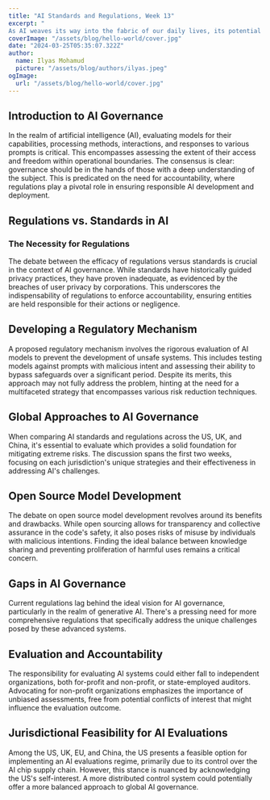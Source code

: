 ```yaml
---
title: "AI Standards and Regulations, Week 13"
excerpt: "
As AI weaves its way into the fabric of our daily lives, its potential to elevate or devastate hangs in the balance. In this post, we're tackling the razor's edge of AI standards and regulations, where the future of our world could be sculpted or shattered by the choices we make today. Let's delve into the pivotal decisions that stand between us and an AI-driven tomorrow."
coverImage: "/assets/blog/hello-world/cover.jpg"
date: "2024-03-25T05:35:07.322Z"
author:
  name: Ilyas Mohamud
  picture: "/assets/blog/authors/ilyas.jpeg"
ogImage:
  url: "/assets/blog/hello-world/cover.jpg"
---
```


## Introduction to AI Governance

In the realm of artificial intelligence (AI), evaluating models for their capabilities, processing methods, interactions, and responses to various prompts is critical. This encompasses assessing the extent of their access and freedom within operational boundaries. The consensus is clear: governance should be in the hands of those with a deep understanding of the subject. This is predicated on the need for accountability, where regulations play a pivotal role in ensuring responsible AI development and deployment.

## Regulations vs. Standards in AI

### The Necessity for Regulations

The debate between the efficacy of regulations versus standards is crucial in the context of AI governance. While standards have historically guided privacy practices, they have proven inadequate, as evidenced by the breaches of user privacy by corporations. This underscores the indispensability of regulations to enforce accountability, ensuring entities are held responsible for their actions or negligence.

## Developing a Regulatory Mechanism

A proposed regulatory mechanism involves the rigorous evaluation of AI models to prevent the development of unsafe systems. This includes testing models against prompts with malicious intent and assessing their ability to bypass safeguards over a significant period. Despite its merits, this approach may not fully address the problem, hinting at the need for a multifaceted strategy that encompasses various risk reduction techniques.

## Global Approaches to AI Governance

When comparing AI standards and regulations across the US, UK, and China, it's essential to evaluate which provides a solid foundation for mitigating extreme risks. The discussion spans the first two weeks, focusing on each jurisdiction's unique strategies and their effectiveness in addressing AI's challenges.

## Open Source Model Development

The debate on open source model development revolves around its benefits and drawbacks. While open sourcing allows for transparency and collective assurance in the code's safety, it also poses risks of misuse by individuals with malicious intentions. Finding the ideal balance between knowledge sharing and preventing proliferation of harmful uses remains a critical concern.

## Gaps in AI Governance

Current regulations lag behind the ideal vision for AI governance, particularly in the realm of generative AI. There's a pressing need for more comprehensive regulations that specifically address the unique challenges posed by these advanced systems.

## Evaluation and Accountability

The responsibility for evaluating AI systems could either fall to independent organizations, both for-profit and non-profit, or state-employed auditors. Advocating for non-profit organizations emphasizes the importance of unbiased assessments, free from potential conflicts of interest that might influence the evaluation outcome.

## Jurisdictional Feasibility for AI Evaluations

Among the US, UK, EU, and China, the US presents a feasible option for implementing an AI evaluations regime, primarily due to its control over the AI chip supply chain. However, this stance is nuanced by acknowledging the US's self-interest. A more distributed control system could potentially offer a more balanced approach to global AI governance.
